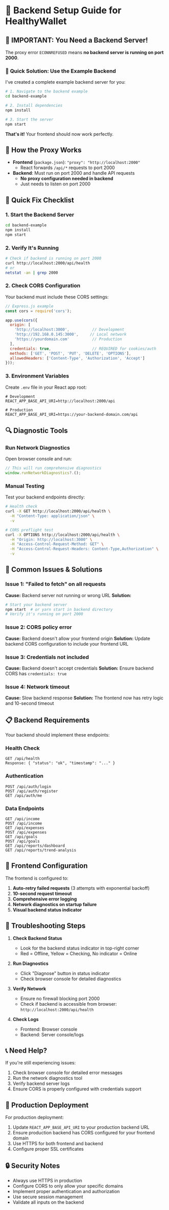 # 🔧 Backend Setup Guide for HealthyWallet

## 🚨 **IMPORTANT: You Need a Backend Server!**

The proxy error `ECONNREFUSED` means **no backend server is running on port 2000**.

### 🎯 **Quick Solution: Use the Example Backend**

I've created a complete example backend server for you:

```bash
# 1. Navigate to the backend example
cd backend-example

# 2. Install dependencies
npm install

# 3. Start the server
npm start
```

**That's it!** Your frontend should now work perfectly.

## 📡 **How the Proxy Works**

- **Frontend** (`package.json`): `"proxy": "http://localhost:2000"` 
  - React forwards `/api/*` requests to port 2000
- **Backend**: Must run on port 2000 and handle API requests
  - **No proxy configuration needed in backend**
  - Just needs to listen on port 2000

## 🚀 Quick Fix Checklist

### 1. **Start the Backend Server**
```bash
cd backend-example
npm install
npm start
```

### 2. **Verify It's Running**
```bash
# Check if backend is running on port 2000
curl http://localhost:2000/api/health
# or
netstat -an | grep 2000
```

### 2. **Check CORS Configuration**
Your backend must include these CORS settings:

```javascript
// Express.js example
const cors = require('cors');

app.use(cors({
  origin: [
    'http://localhost:3000',          // Development
    'http://192.168.0.145:3000',     // Local network
    'https://yourdomain.com'          // Production
  ],
  credentials: true,                  // REQUIRED for cookies/auth
  methods: ['GET', 'POST', 'PUT', 'DELETE', 'OPTIONS'],
  allowedHeaders: ['Content-Type', 'Authorization', 'Accept']
}));
```

### 3. **Environment Variables**
Create `.env` file in your React app root:

```env
# Development
REACT_APP_BASE_API_URI=http://localhost:2000/api

# Production
REACT_APP_BASE_API_URI=https://your-backend-domain.com/api
```

## 🔍 Diagnostic Tools

### Run Network Diagnostics
Open browser console and run:
```javascript
// This will run comprehensive diagnostics
window.runNetworkDiagnostics?.();
```

### Manual Testing
Test your backend endpoints directly:

```bash
# Health check
curl -X GET http://localhost:2000/api/health \
  -H "Content-Type: application/json" \
  -v

# CORS preflight test
curl -X OPTIONS http://localhost:2000/api/health \
  -H "Origin: http://localhost:3000" \
  -H "Access-Control-Request-Method: GET" \
  -H "Access-Control-Request-Headers: Content-Type,Authorization" \
  -v
```

## 🐛 Common Issues & Solutions

### Issue 1: "Failed to fetch" on all requests
**Cause:** Backend server not running or wrong URL
**Solution:**
```bash
# Start your backend server
npm start  # or yarn start in backend directory
# Verify it's running on port 2000
```

### Issue 2: CORS policy error
**Cause:** Backend doesn't allow your frontend origin
**Solution:** Update backend CORS configuration to include your frontend URL

### Issue 3: Credentials not included
**Cause:** Backend doesn't accept credentials
**Solution:** Ensure backend CORS has `credentials: true`

### Issue 4: Network timeout
**Cause:** Slow backend response
**Solution:** The frontend now has retry logic and 10-second timeout

## 📋 Backend Requirements

Your backend should implement these endpoints:

### Health Check
```
GET /api/health
Response: { "status": "ok", "timestamp": "..." }
```

### Authentication
```
POST /api/auth/login
POST /api/auth/register
GET /api/auth/me
```

### Data Endpoints
```
GET /api/income
POST /api/income
GET /api/expenses
POST /api/expenses
GET /api/goals
POST /api/goals
GET /api/reports/dashboard
GET /api/reports/trend-analysis
```

## 🔧 Frontend Configuration

The frontend is configured to:

1. **Auto-retry failed requests** (3 attempts with exponential backoff)
2. **10-second request timeout**
3. **Comprehensive error logging**
4. **Network diagnostics on startup failure**
5. **Visual backend status indicator**

## 🚨 Troubleshooting Steps

1. **Check Backend Status**
   - Look for the backend status indicator in top-right corner
   - Red = Offline, Yellow = Checking, No indicator = Online

2. **Run Diagnostics**
   - Click "Diagnose" button in status indicator
   - Check browser console for detailed diagnostics

3. **Verify Network**
   - Ensure no firewall blocking port 2000
   - Check if backend is accessible from browser: `http://localhost:2000/api/health`

4. **Check Logs**
   - Frontend: Browser console
   - Backend: Server console/logs

## 📞 Need Help?

If you're still experiencing issues:

1. Check browser console for detailed error messages
2. Run the network diagnostics tool
3. Verify backend server logs
4. Ensure CORS is properly configured with credentials support

## 🎯 Production Deployment

For production deployment:

1. Update `REACT_APP_BASE_API_URI` to your production backend URL
2. Ensure production backend has CORS configured for your frontend domain
3. Use HTTPS for both frontend and backend
4. Configure proper SSL certificates

## 🔒 Security Notes

- Always use HTTPS in production
- Configure CORS to only allow your specific domains
- Implement proper authentication and authorization
- Use secure session management
- Validate all inputs on the backend
